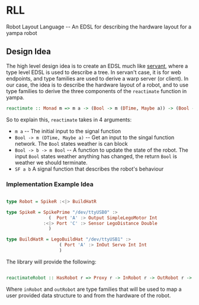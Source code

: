 # RLL
Robot Layout Language -- An EDSL for describing the hardware layout for a yampa robot

## Design Idea

The high level design idea is to create an EDSL much like [servant][servant], where
a type level EDSL is used to describe a tree. In servan't case, it is for web endpoints,
and type families are used to derive a warp server (or client). In our case, the idea is
to describe the hardware layout of a robot, and to use type families to derive the three
components of the `reactimate` function in yampa.

```haskell
reactimate :: Monad m => m a -> (Bool -> m (DTime, Maybe a)) -> (Bool -> b -> m Bool) -> SF a b -> m ()
```

So to explain this, `reactimate` takes in 4 arguments:
- `m a` -- The initial input to the signal function
- `Bool -> m (DTime, Maybe a)` -- Get an input to the singal function network. The `Bool` states weather is can block
- `Bool -> b -> m Bool` -- A function to update the state of the robot. The input `Bool` states weather 
   anything has changed, the return `Bool` is weather we should terminate.
- `SF a b` A signal function that describes the robot's behaviour

### Implementation Example Idea

```haskell

type Robot = SpikeR :<|> BuildHatR

type SpikeR = SpikePrime "/dev/ttyUSB0" :>
                (  Port 'A' :> Output SimpleLegoMotor Int
              :<|> Port 'C' :> Sensor LegoDistance Double
                )

type BuildHatR = LegoBuildHat "/dev/ttyUSB1" :>
                    ( Port 'A' :> InOut Servo Int Int
                    )

```

The library will provide the following:
```haskell

reactimateRobot :: HasRobot r => Proxy r -> InRobot r -> OutRobot r -> IO ()
```
Where `inRobot` and `outRobot` are type families that will be used to map a user provided
data structure to and from the hardware of the robot.


[servant]: https://www.servant.dev
